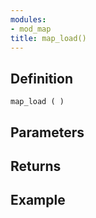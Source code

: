 ```yaml
---
modules:
- mod_map
title: map_load()
---
```


## Definition

    map_load ( )

## Parameters

## Returns

## Example

```
```
